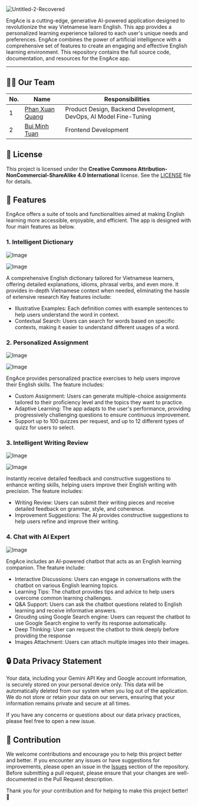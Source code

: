 ![Untitled-2-Recovered](https://i.imgur.com/nt98Q22.png)

EngAce is a cutting-edge, generative AI-powered application designed to revolutionize the way Vietnamese learn English. This app provides a personalized learning experience tailored to each user's unique needs and preferences. EngAce combines the power of artificial intelligence with a comprehensive set of features to create an engaging and effective English learning environment. This repository contains the full source code, documentation, and resources for the EngAce app.
____________________________

## :raising_hand_man: Our Team
| No. | Name | Responsibilities |
| --- | --- | --- |
| 1 | [Phan Xuan Quang](https://github.com/phanxuanquang "Phan Xuân Quang") | Product Design, Backend Development, DevOps, AI Model Fine-Tuning|
| 2 | [Bui Minh Tuan](https://github.com/tuan20520342 "Bùi Minh Tuấn") | Frontend Development |

## :triangular_flag_on_post: License

This project is licensed under the **Creative Commons Attribution-NonCommercial-ShareAlike 4.0 International** license. See the [LICENSE](./LICENSE) file for details.

## :rotating_light: Features
EngAce offers a suite of tools and functionalities aimed at making English learning more accessible, enjoyable, and efficient. The app is designed with four main features as below.

### 1. Intelligent Dictionary

![Image](https://i.imgur.com/B6kahQS.png)

![Image](https://i.imgur.com/lwqjsVD.png)

A comprehensive English dictionary tailored for Vietnamese learners, offering detailed explanations, idioms, phrasal verbs, and even more. It provides in-depth Vietnamese context when needed, eliminating the hassle of extensive research Key features include:
- Illustrative Examples: Each definition comes with example sentences to help users understand the word in context.
- Contextual Search: Users can search for words based on specific contexts, making it easier to understand different usages of a word.

### 2. Personalized Assignment

![Image](https://i.imgur.com/H3Vv6rM.png)

![Image](https://i.imgur.com/MhOAkbz.png)

EngAce provides personalized practice exercises to help users improve their English skills. The feature includes:
- Custom Assignment: Users can generate multiple-choice assignments tailored to their proficiency level and the topics they want to practice.
- Adaptive Learning: The app adapts to the user's performance, providing progressively challenging questions to ensure continuous improvement.
- Support up to 100 quizzes per request, and up to 12 different types of quizz for users to select.

### 3. Intelligent Writing Review

![Image](https://i.imgur.com/Qkq8vcz.png)

![Image](https://i.imgur.com/6aGCH8N.png)

Instantly receive detailed feedback and constructive suggestions to enhance writing skills, helping users improve their English writing with precision. The feature includes:
- Writing Review: Users can submit their writing pieces and receive detailed feedback on grammar, style, and coherence.
- Improvement Suggestions: The AI provides constructive suggestions to help users refine and improve their writing.

### 4. Chat with AI Expert

![Image](https://i.imgur.com/7V8XC7p.png)

EngAce includes an AI-powered chatbot that acts as an English learning companion. The feature include:
- Interactive Discussions: Users can engage in conversations with the chatbot on various English learning topics.
- Learning Tips: The chatbot provides tips and advice to help users overcome common learning challenges.
- Q&A Support: Users can ask the chatbot questions related to English learning and receive informative answers.
- Grouding using Google Search engine: Users can request the chatbot to use Google Search engine to verify its response automatically.
- Deep Thinking: User can request the chatbot to think deeply before providing the response
- Images Attachment: Users can attach multiple images into their images.
  
## :lock: Data Privacy Statement
Your data, including your Gemini API Key and Google account information, is securely stored on your personal device only. This data will be automatically deleted from our system when you log out of the application. We do not store or retain your data on our servers, ensuring that your information remains private and secure at all times.

If you have any concerns or questions about our data privacy practices, please feel free to open a new issue.

## :open_hands: Contribution
We welcome contributions and encourage you to help this project better and better. If you encounter any issues or have suggestions for improvements, please open an issue in the [Issues](https://github.com/phanxuanquang/EngAce/issues) section of the repository.
Before submitting a pull request, please ensure that your changes are well-documented in the Pull Request description.

Thank you for your contribution and for helping to make this project better! :tada:


